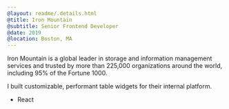 ```yaml
---
@layout: readme/.details.html
@title: Iron Mountain
@subtitle: Senior Frontend Developer
@date: 2019
@location: Boston, MA
---
```

Iron Mountain is a global leader in storage and information management services
and trusted by more than 225,000 organizations around the world, including 95%
of the Fortune 1000.

I built customizable, performant table widgets for their internal platform.

- React
